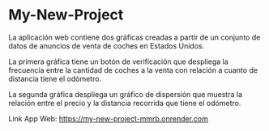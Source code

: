 # My-New-Project

La aplicación web contiene dos gráficas creadas a partir de un conjunto de datos de anuncios de venta de coches en Estados Unidos.

La primera gráfica tiene un botón de verificación que despliega la frecuencia entre la cantidad de coches a la venta con relación a cuanto de distancia tiene el odómetro.

La segunda gráfica despliega un gráfico de dispersión que muestra la relación entre el precio y la distancia recorrida que tiene el odómetro.

Link App Web: https://my-new-project-mmrb.onrender.com
